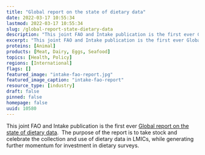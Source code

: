 ```yaml
---
title: "Global report on the state of dietary data"
date: 2022-03-17 10:55:34
lastmod: 2022-03-17 10:55:34
slug: /global-report-state-dietary-data
description: "This joint FAO and Intake publication is the first ever Global report on the state of dietary data.  The purpose of the report is to take stock and celebrate the collection and use of dietary data in LMICs, while generating further momentum for investment in dietary surveys."
excerpt: "This joint FAO and Intake publication is the first ever Global report on the state of dietary data.  The purpose of the report is to take stock and celebrate the collection and use of dietary data in LMICs, while generating further momentum for investment in dietary surveys."
proteins: [Animal]
products: [Meat, Dairy, Eggs, Seafood]
topics: [Health, Policy]
regions: [International]
flags: []
featured_image: "intake-fao-report.jpg"
featured_image_caption: "intake-fao-report"
resource_type: [industry]
draft: false
pinned: false
homepage: false
uuid: 10580
---
```

This joint FAO and Intake publication is the first ever [Global report
on the state of dietary
data](https://www.intake.org/sites/default/files/2022-03/Global%20report%20on%20the%20state%20of%20dietary%20data%20March%202022.pdf).  The
purpose of the report is to take stock and celebrate the collection and
use of dietary data in LMICs, while generating further momentum for
investment in dietary surveys.
